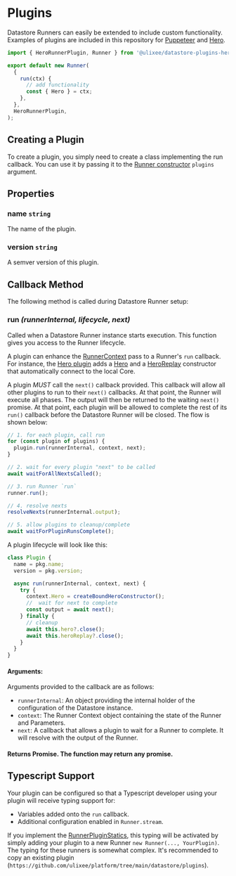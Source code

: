 # Plugins

Datastore Runners can easily be extended to include custom functionality. Examples of plugins are included in this repository for [Puppeteer](./puppeteer-plugin.md) and [Hero](./hero-plugin.md).

```js
import { HeroRunnerPlugin, Runner } from '@ulixee/datastore-plugins-hero';

export default new Runner(
  {
    run(ctx) {
      // add functionality
      const { Hero } = ctx;
    },
  },
  HeroRunnerPlugin,
);
```

## Creating a Plugin

To create a plugin, you simply need to create a class implementing the run callback. You can use it by passing it to the [Runner constructor](../basics/runner#constructor) `plugins` argument.

## Properties

### name `string`

The name of the plugin.

### version `string`

A semver version of this plugin.

## Callback Method

The following method is called during Datastore Runner setup:

### run _(runnerInternal, lifecycle, next)_

Called when a Datastore Runner instance starts execution. This function gives you access to the Runner lifecycle.

A plugin can enhance the [RunnerContext](../basics/runner-context.md) pass to a Runner's `run` callback. For instance, the [Hero plugin](./hero-plugin.md) adds a [Hero](https://ulixee.org/docs/hero/basic-client/hero) and a [HeroReplay](https://ulixee.org/docs/hero/basic-client/hero-replay) constructor that automatically connect to the local Core.

A plugin _MUST_ call the `next()` callback provided. This callback will allow all other plugins to run to their `next()` callbacks. At that point, the Runner will execute all phases. The output will then be returned to the waiting `next()` promise. At that point, each plugin will be allowed to complete the rest of its `run()` callback before the Datastore Runner will be closed. The flow is shown below:

```js
// 1. for each plugin, call run
for (const plugin of plugins) {
  plugin.run(runnerInternal, context, next);
}

// 2. wait for every plugin "next" to be called
await waitForAllNextsCalled();

// 3. run Runner `run`
runner.run();

// 4. resolve nexts
resolveNexts(runnerInternal.output);

// 5. allow plugins to cleanup/complete
await waitForPluginRunsComplete();
```

A plugin lifecycle will look like this:

```js
class Plugin {
  name = pkg.name;
  version = pkg.version;

  async run(runnerInternal, context, next) {
    try {
      context.Hero = createBoundHeroConstructor();
      //  wait for next to complete
      const output = await next();
    } finally {
      // cleanup
      await this.hero?.close();
      await this.heroReplay?.close();
    }
  }
}
```

#### **Arguments**:

Arguments provided to the callback are as follows:

- `runnerInternal`: An object providing the internal holder of the configuration of the Datastore instance.
- `context`: The Runner Context object containing the state of the Runner and Parameters.
- `next`: A callback that allows a plugin to wait for a Runner to complete. It will resolve with the output of the Runner.

#### Returns Promise<any>. The function may return any promise.

## Typescript Support

Your plugin can be configured so that a Typescript developer using your plugin will receive typing support for:

- Variables added onto the `run` callback.
- Additional configuration enabled in `Runner.stream`.

If you implement the [RunnerPluginStatics](https://github.com/ulixee/platform/tree/main/datastore/main/interfaces/IRunnerPluginStatics.ts), this typing will be activated by simply adding your plugin to a new Runner `new Runner(..., YourPlugin)`. The typing for these runners is somewhat complex. It's recommended to copy an existing plugin (`https://github.com/ulixee/platform/tree/main/datastore/plugins`).
